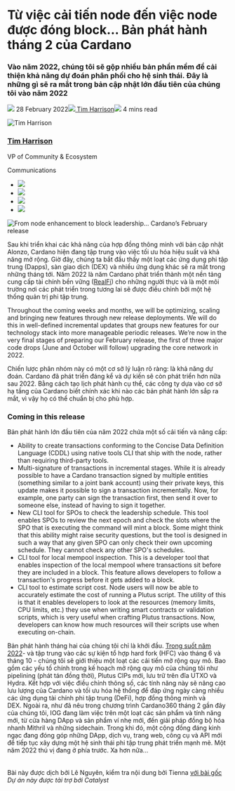 # Từ  việc cải tiến node đến việc node được đóng block… Bản phát hành tháng 2 của Cardano

### **Vào năm 2022, chúng tôi sẽ gộp nhiều bản phần mềm để cải thiện khả năng dự đoán phân phối cho hệ sinh thái. Đây là những gì sẽ ra mắt trong bản cập nhật lớn đầu tiên của chúng tôi vào năm 2022**

![](img/2022-02-28-from-node-enhancement-to-block-leadership-cardano-s-february-release.002.png) 28 February 2022![](img/2022-02-28-from-node-enhancement-to-block-leadership-cardano-s-february-release.002.png)[ Tim Harrison](/en/blog/authors/tim-harrison/page-1/)![](img/2022-02-28-from-node-enhancement-to-block-leadership-cardano-s-february-release.003.png) 4 mins read

![Tim Harrison](img/2022-02-28-from-node-enhancement-to-block-leadership-cardano-s-february-release.004.png)[](/en/blog/authors/tim-harrison/page-1/)

### [**Tim Harrison**](/en/blog/authors/tim-harrison/page-1/)

VP of Community &amp; Ecosystem

Communications

- ![](img/2022-02-28-from-node-enhancement-to-block-leadership-cardano-s-february-release.005.png)[](mailto:tim.harrison@iohk.io "Email")
- ![](img/2022-02-28-from-node-enhancement-to-block-leadership-cardano-s-february-release.006.png)[](https://uk.linkedin.com/in/timbharrison "LinkedIn")
- ![](img/2022-02-28-from-node-enhancement-to-block-leadership-cardano-s-february-release.007.png)[](https://twitter.com/timbharrison "Twitter")
- ![](img/2022-02-28-from-node-enhancement-to-block-leadership-cardano-s-february-release.008.png)[](https://github.com/timbharrison "GitHub")

![From node enhancement to block leadership… Cardano’s February release](img/2022-02-28-from-node-enhancement-to-block-leadership-cardano-s-february-release.009.jpeg)

Sau khi triển khai các khả năng của hợp đồng thông minh với bản cập nhật Alonzo, Cardano hiện đang tập trung vào việc tối ưu hóa hiệu suất và khả năng mở rộng. Giờ đây, chúng ta bắt đầu thấy một loạt các ứng dụng phi tập trung (Dapps), sàn giao dịch (DEX) và nhiều ứng dụng khác sẽ ra mắt trong những tháng tới. Năm 2022 là năm Cardano phát triển thành một nền tảng cung cấp tài chính bền vững ([RealFi](https://iohk.io/en/blog/posts/2021/11/25/welcome-to-the-age-of-realfi/)) cho những người thực và là một môi trường nơi các phát triển trong tương lai sẽ được điều chỉnh bởi một hệ thống quản trị phi tập trung.

Throughout the coming weeks and months, we will be optimizing, scaling and bringing new features through new release deployments. We will do this in well-defined incremental updates that groups new features for our technology stack into more manageable periodic releases. We’re now in the very final stages of preparing our February release, the first of three major code drops (June and October will follow) upgrading the core network in 2022.

Chiến lược phân nhóm này có một cơ sở lý luận rõ ràng: là khả năng dự đoán. Cardano đã phát triển đáng kể và dự kiến ​​sẽ còn phát triển hơn nữa sau 2022. Bằng cách tạo lịch phát hành cụ thể, các công ty dựa vào cơ sở hạ tầng của Cardano biết chính xác khi nào các bản phát hành lớn sắp ra mắt, vì vậy họ có thể chuẩn bị cho phù hợp.

### **Coming in this release**

Bản phát hành lớn đầu tiên của năm 2022 chứa một số cải tiến và nâng cấp:

- Ability to create transactions conforming to the Concise Data Definition Language (CDDL) using native tools CLI that ship with the node, rather than requiring third-party tools.
- Multi-signature of transactions in incremental stages. While it is already possible to have a Cardano transaction signed by multiple entities (something similar to a joint bank account) using their private keys, this update makes it possible to sign a transaction incrementally. Now, for example, one party can sign the transaction first, then send it over to someone else, instead of having to sign it together.
- New CLI tool for SPOs to check the leadership schedule. This tool enables SPOs to review the next epoch and check the slots where the SPO that is executing the command will mint a block. Some might think that this ability might raise security questions, but the tool is designed in such a way that any given SPO can only check their own upcoming schedule. They cannot check any other SPO's schedules.
- CLI tool for local mempool inspection. This is a developer tool that enables inspection of the local mempool where transactions sit before they are included in a block. This feature allows developers to follow a transaction's progress before it gets added to a block.
- CLI tool to estimate script cost. Node users will now be able to accurately estimate the cost of running a Plutus script. The utility of this is that it enables developers to look at the resources (memory limits, CPU limits, etc.) they use when writing smart contracts or validation scripts, which is very useful when crafting Plutus transactions. Now, developers can know how much resources will their scripts use when executing on-chain.

Bản phát hành tháng hai của chúng tôi chỉ là khởi đầu. [Trong suốt năm 2022](https://iohk.io/en/blog/posts/2022/01/14/how-we-re-scaling-cardano-in-2022/)- và tập trung vào các sự kiện tổ hợp hard fork (HFC) vào tháng 6 và tháng 10 - chúng tôi sẽ giới thiệu một loạt các cải tiến mở rộng quy mô. Bao gồm các yếu tố chính trong kế hoạch mở rộng quy mô của chúng tôi như pipelining (phát tán đồng thời), Plutus CIPs mới, lưu trữ trên đĩa UTXO và Hydra. Kết hợp với việc điều chỉnh thông số, các tính năng này sẽ nâng cao lưu lượng của Cardano và tối ưu hóa hệ thống để đáp ứng ngày càng nhiều các ứng dụng tài chính phi tập trung (DeFi), hợp đồng thông minh và DEX. Ngoài ra, như đã nêu trong chương trình Cardano360 tháng 2 gần đây của chúng tôi, IOG đang làm việc trên một loạt các sản phẩm và tính năng mới, từ cửa hàng DApp và sản phẩm ví nhẹ mới, đến giải pháp đồng bộ hóa nhanh Mithril và những sidechain. Trong khi đó, một cộng đồng đáng kinh ngạc đang đóng góp những DApp, dịch vụ, trang web, công cụ và API mới để tiếp tục xây dựng một hệ sinh thái phi tập trung phát triển mạnh mẽ. Một năm 2022 thú vị đang ở phía trước. Xa hơn nữa...<br><br><br>Bài này được dịch bởi Lê Nguyên, kiểm tra nội dung bởi Tienna <a class="_active_edit_href" href="https://iohk.io/en/blog/posts/2022/02/28/from-node-enhancement-to-block-leadership-cardano-s-february-release/">với bài gốc</a><br><em>Dự án này được tài trợ bới Catalyst</em>
